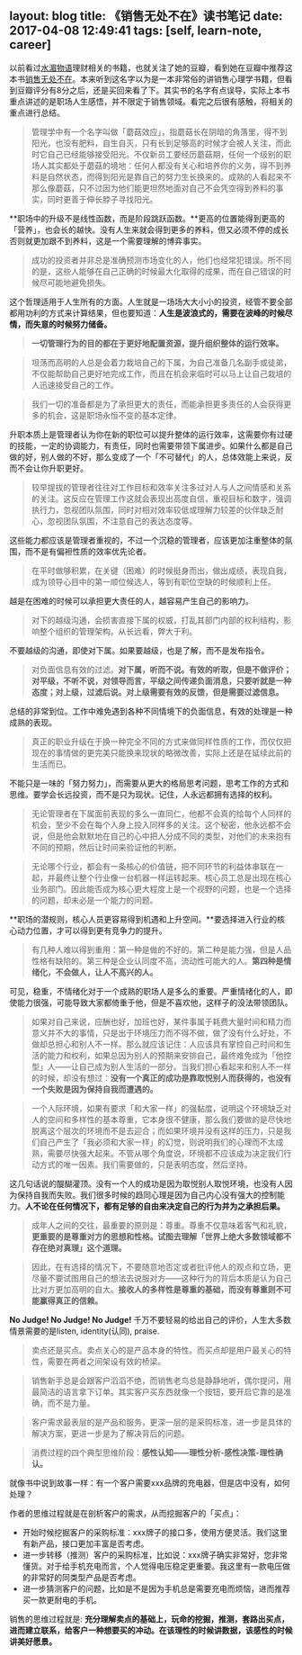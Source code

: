 layout: blog
title: 《销售无处不在》读书笔记
date: 2017-04-08 12:49:41
tags: [self, learn-note, career]
---

以前看过[水湄物语](https://www.douban.com/people/foxsshome/)理财相关的书籍，也就关注了她的豆瓣，看到她在豆瓣中推荐这本书[销售无处不在](https://book.douban.com/subject/20434393/)。本来听到这名字以为是一本非常俗的讲销售心理学书籍，但看到豆瓣评分有8分之后，还是买回来看了下。其实书的名字有点误导，实际上本书重点讲述的是职场人生感悟，并不限定于销售领域。看完之后很有感触，将相关的重点进行总结。

<!--more-->

> 管理学中有一个名字叫做「蘑菇效应」，指蘑菇长在阴暗的角落里，得不到阳光，也没有肥料，自生自灭，只有长到足够高的时候才会被人关注，而此时它自己已经能够接受阳光。不仅新员工要经历蘑菇期，任何一个级别的职场人其实都处于蘑菇的境地：任何人都没有关心和培养你的义务，得不到养料是自然状态，而得到阳光是靠自己的努力生长换来的。成熟的人看起来不那么像蘑菇，只不过因为他们能更坦然地面对自己不会凭空得到养料的事实，同时更善于伸长脖子寻找阳光。

**职场中的升级不是线性函数，而是阶段跳跃函数。**更高的位置能得到更高的「营养」，也会长的越快。没有人生来就会得到更多的养料，但又必须不停的成长否则就更加跟不到养料，这是一个需要理解的博弈事实。

> 成功的投资者并非总是准确预测市场变化的人，他们也经常犯错误。所不同的是，这些人能够在自己正确的时候最大化取得的成果，而在自己错误的时候尽可能地避免损失。

这个哲理适用于人生所有的方面。人生就是一场场大大小小的投资，经管不要全部都用功利的方式来计算结果，但也要知道：**人生是波浪式的，需要在波峰的时候尽情，而失意的时候努力储备。**

> **一切管理行为的目的都在于更好地配置资源，提升组织整体的运行效率。**

> 坦荡而高明的人总是会着力栽培自己的下属，为自己准备几名副手或徒弟，不仅能帮助自己更好地完成工作，而且在机会来临时可以马上让自己栽培的人迅速接受自己的工作。

> 我们一切的准备都是为了承担更大的责任，而能承担更多责任的人会获得更多的机会，这是职场永恒不变的基本定律。

升职本质上是管理者认为你在新的职位可以提升整体的运行效率，这需要你有过硬的技能，一定的协调能力，有责任，同时也需要带领下属进步。如果什么都是自己做的好，别人做的不好，那么变成了一个「不可替代」的人，总体效能上来说，反而不会让你升职更好。

> 较早提拔的管理者往往对工作目标和效率关注多过对人与人之间情感和关系的关注。这反应在管理工作这就会表现出高度自信，重视目标和数字，强调执行力，忽视团队氛围，同时对相对效率较低或理解力较差的伙伴缺乏耐心，忽视团队氛围，不注意自己的表达态度等。

这些能力都应该是管理者重视的，不过一个沉稳的管理者，应该更加注重整体的氛围，而不是有偏袒性质的效率优先论者。

> 在平时做够积累，在关键（困难）的时候挺身而出，做出成绩，表现自我，成为领导心目中的第一顺位候选人，等到有职位空缺的时候顺利上任。

越是在困难的时候可以承担更大责任的人，越容易产生自己的影响力。

> 对下的越级沟通，会损害直接下属的权威，打乱其部门内部的权利结构，影响整个组织的管理架构。从长远看，弊大于利。

不要越级的沟通，即使对下属。如果要越级，也是了解，而不是发布指令。

> 对负面信息有效的过滤。**对下属，听而不说。有效的听取，但是不做评价；对平级，不听不说，对领导而言，平级之间传递负面消息，只要听就是一种态度；对上级，过滤后说。对上级需要有效的反馈，但是需要过滤信息。**

总结的非常到位。工作中难免遇到各种不同情境下的负面信息，有效的处理是一种成熟的表现。

> 真正的职业升级在于换一种完全不同的方式来做同样性质的工作，而仅仅把现在的事情做的更完美只能换来现状的略微改善，实际上还是在延续此前的生活而已。

不能只是一味的「努力努力」，而需要从更大的格局思考问题，思考工作的方式和思维。要学会长远投资，而不是只为现状。记住，人永远都拥有选择的权利。

> 无论管理者在下属面前表现的多么一直同仁，他都不会真的给每个人同样的机会，至少不会在每个人身上投入同样多的关注。这个秘密，他永远都不会说，但是他会默默地在自己的心中把人分成不同的类型，对他们的未来抱有不同的预期，然后让时间来验证他的判断。

> 无论哪个行业，都会有一条核心的价值链，把不同环节的利益体串联在一起，并最终让整个行业像一台机器一样运转起来。核心员工总是出现在核心业务部门。因此能否成为核心更大程度上是一个视野的问题，也是一个选择的问题，却未必是一个能力的问题。

**职场的潜规则，核心人员更容易得到机遇和上升空间。**要选择进入行业的核心动力位置，才可以得到更有竞争力的提升。

> 有几种人难以得到重用：第一种是做的不好的。第二种是能力强，但是人品性格有缺陷的。第三种是企业认同度不高，流动性可能大的人。**第四种是情绪化，不会做人，让人不高兴的人。**

可见，稳重，不情绪化对于一个成熟的职场人是多么的重要。严重情绪化的人，即使能力很强，可能导致大家都倚重于他，但是不喜欢他，这样子的没法带领团队。

> 如果对自己来说，应酬也好，加班也好，某件事属于耗费大量时间和精力而意义并不大的事情，只是出于环境压力而不得不做，做了没有什么好处，不做却总担心和别人不一样。那么就应该记住：人应该具有掌控自己时间和生活的能力和权利，如果总因为别人的预期来安排自己，最终难免成为「他控型」人——让自己成为别人生活的一部分。当我们担心看起来和别人不一样的时候，却没有想过：**没有一个真正的成功是靠取悦别人而获得的，也没有一个失败是因为保持自我而遭遇的。**

> 一个人际环境，如果有要求「和大家一样」的强黏度，说明这个环境缺乏对人的空间和多样性的基本尊重，它本身很不健康，那么我们要做的是尽快地脱离这个层次的环境而不是去迎合；而如果环境并没有这样的压力，只是我们自己产生了「我必须和大家一样」的幻觉，则说明我们的心理而不太成熟，需要尽快强大起来。不管从哪个角度说，环境都不应该成为决定我们行动方式的唯一因素。我们需要做的，只是表明态度，然后坚持。

这几句话说的醍醐灌顶。没有一个人的成功是因为取悦别人取悦环境，也没有人因为保持自我而失败。我们很多时候的趋同心理是因为自己内心没有强大的控制能力。**人不论在任何情况下，都有足够的自由来决定自己的行为并为之承担后果。**

> 成年人之间的交往，最重要的原则是：尊重。尊重不仅意味着客气和礼貌，**更重要的是尊重对方的思想和性格。试图去理解「世界上绝大多数领域都不存在绝对真理」这个道理。**

> 因此，在有选择的情况下，不要随意地否定或者批评他人的观点和立场，更尽量不要试图用自己的想法去说服对方——这种行为的背后本质是认为自己比对方更加高明的自大。**接收人的多样性是尊重的基础，而没有尊重则不可能赢得真正的信赖。**

**No Judge! No Judge! No Judge!** 千万不要轻易的给出自己的评价，人生大多数情景需要的是listen, identity(认同), praise.

> 卖点还是买点。卖点关心的是产品本身的特性。而买点却是用户最关心的特性，需要在两者之间架设有效的桥梁。

> 销售新手总是会跟客户滔滔不绝，而销售老鸟总是静静地听，偶尔提问，用最简洁的语言拿下订单。其实客户买东西就像一个按钮，要开启它靠的是准确，而不是力量。

> 客户需求最表层的是产品和服务，更深一层的是采购标准，进一步是具体的解决方案，更进一步是为了解决背后的问题。

> 消费过程的四个典型思维阶段：**感性认知——理性分析-感性决策-理性确认。**

就像书中说到故事一样：有一个客户需要xxx品牌的充电器，但是店中没有，如何处理？

作者的思维过程就是在剖析客户的需求，从而挖掘客户的「买点」：

- 开始时候挖掘客户的采购标准：xxx牌子的接口多，使用方便灵活。我们这里有新产品，接口更加丰富是否考虑。
- 进一步转移（推测）客户的采购标准，比如说：xxx牌子确实非常好，您非常懂货。对于给手机充电而言，个人觉得电压稳定更重要。我这里有一款电压做的非常好的同类型产品是否考虑。
- 进一步猜测客户的问题，比如是不是因为手机总是需要充电而烦恼，进而推荐买一款更耐电的手机。

销售的思维过程就是: **充分理解卖点的基础上，玩命的挖掘，推测，套路出买点，进而建立联系，给客户一种想要买的冲动。在该理性的时候讲数据，该感性的时候讲美好愿景。**
